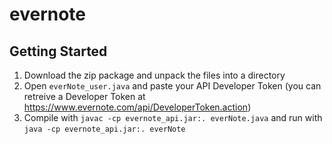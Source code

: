 # evernote

## Getting Started

1. Download the zip package and unpack the files into a directory
2. Open `everNote_user.java` and paste your API Developer Token (you can retreive a Developer Token at https://www.evernote.com/api/DeveloperToken.action)
3. Compile with `javac -cp evernote_api.jar:. everNote.java` and run with `java -cp evernote_api.jar:. everNote`
